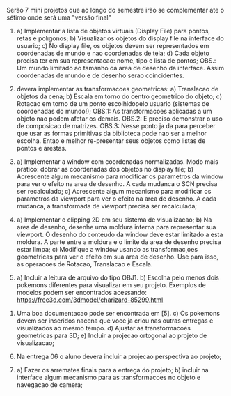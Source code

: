 Serão 7 mini projetos que ao longo do semestre irão se complementar ate o sétimo onde será uma "versão final"

1) a) Implementar a lista de objetos virtuais (Display File) para pontos, retas e polıgonos;
b) Visualizar os objetos do display file na interface do usuario; 
c) No display file, os objetos devem ser representados em coordenadas de mundo e nao coordenadas de tela; 
d) Cada objeto precisa ter em sua representacao: nome, tipo e lista de pontos;
OBS.: Um mundo limitado ao tamanho da area de desenho da interface. Assim coordenadas de mundo e de
desenho serao coincidentes.

2)  devera implementar as transformacoes geometricas:
a) Translacao de objetos da cena;
b) Escala em torno do centro geometrico do objeto;
c) Rotacao em torno de um ponto escolhidopelo usuario (sistemas de coordenadas do mundo!);
OBS.1: As transformacoes aplicadas a um objeto nao podem afetar os demais. 
OBS.2: E preciso demonstrar o uso de composicao de matrizes. 
OBS.3: Nesse ponto ja da para perceber que usar as formas primitivas da biblioteca pode
nao ser a melhor escolha. Entao e melhor re-presentar seus objetos como listas de pontos e arestas.

3) a) Implementar a window com coordenadas normalizadas. Modo mais pratico: dobrar as coordenadas dos objetos no display file;
b) Acrescente algum mecanismo para modificar os parametros da window para ver o efeito na area de desenho. A cada mudanca o SCN precisa ser recalculado;
c) Acrescente algum mecanismo para modificar os parametros da viewport para ver o efeito na area de desenho. A cada mudanca, a transformada de viewport precisa ser recalculada;

4) a) Implementar o clipping 2D em seu sistema de visualizacao; 
b) Na area de desenho, desenhe uma moldura interna para representar sua viewport. O desenho do conteudo da window deve estar limitado a esta moldura. A parte entre a moldura e o limite da area de desenho precisa estar limpa;
c) Modifique a window usando as transformac¸oes geometricas para ver o efeito em sua area de desenho. Use para isso, as operacoes de Rotacao, Translacao e Escala.

5) a) Incluir a leitura de arquivo do tipo OBJ1.
b) Escolha pelo menos dois pokemons diferentes para visualizar em seu projeto. Exemplos de modelos podem ser encontrados acessando: https://free3d.com/3dmodel/charizard-85299.html
1. Uma boa documentacao pode ser encontrada em [5].
c) Os pokemons devem ser inseridos nacena que voce ja criou nas outras entregas e visualizados ao mesmo tempo.
d) Ajustar as transformacoes geometricas para 3D;
e) Incluir a projecao ortogonal ao projeto de visualizacao;
6) Na entrega 06 o aluno devera incluir a projecao perspectiva ao projeto;

7) a) Fazer os arremates finais para a entrega do projeto;
b) incluir na interface algum mecanismo para as transformacoes no objeto e navegacao de camera;

